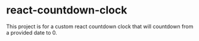# react-countdown-clock

This project is for a custom react countdown clock that will countdown from a provided date to 0.
